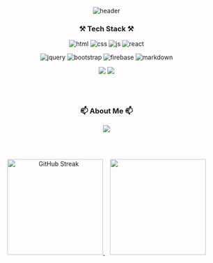 <div align="center">

  ![header](https://capsule-render.vercel.app/api?type=venom&color=auto&height=300&section=header&text=JiEun's%20Github&fontSize=90)
</div>

<div align="center">
<h3>⚒️ Tech Stack ⚒️</h3>
  
![html](https://img.shields.io/badge/HTML5-E34F26?style=for-the-badge&logo=html5&logoColor=white)
![css](https://img.shields.io/badge/CSS3-1572B6?style=for-the-badge&logo=css3&logoColor=white)
![js](https://img.shields.io/badge/JavaScript-F7DF1E?style=for-the-badge&logo=JavaScript&logoColor=white)
![react](https://img.shields.io/badge/React-20232A?style=for-the-badge&logo=react&logoColor=61DAFB)

![jquery](https://img.shields.io/badge/jQuery-0769AD?style=for-the-badge&logo=jquery&logoColor=white)
![bootstrap](https://img.shields.io/badge/Bootstrap-563D7C?style=for-the-badge&logo=bootstrap&logoColor=white)
![firebase](https://img.shields.io/badge/Firebase-039BE5?style=for-the-badge&logo=Firebase&logoColor=white)
![markdown](https://img.shields.io/badge/Markdown-000000?style=for-the-badge&logo=markdown&logoColor=white)

<img src="https://img.shields.io/badge/GitHub-100000?style=for-the-badge&logo=github&logoColor=white" />
<img src="https://img.shields.io/badge/GIT-E44C30?style=for-the-badge&logo=git&logoColor=white" />
</div>

<br><br>

<div align="center">
  <h3>📫 About Me 📫</h3>
  <a href="https://velog.io/@bungbuung">
    <img src="https://img.shields.io/badge/Velog-1EBC8F?style=for-the-badge&logo=velog&logoColor=white" />
  </a>
</div>

<br><br>

<div align="center">

  <a href="https://git.io/streak-stats">
      <img height=220 src="https://github-readme-streak-stats-seven-azure.vercel.app?user=lje00220&card_width=400&short_numbers=true&hide_longest_streak=true" alt="GitHub Streak"/>
    </a>
  &nbsp;&nbsp;
  <a href="https://github.com/anuraghazra/convoychat">
    <img height=220 src="https://github-readme-stats.vercel.app/api/top-langs/?username=lje00220&exclude_repo=bigdata-project&layout=donut" />
  </a>
</div>


